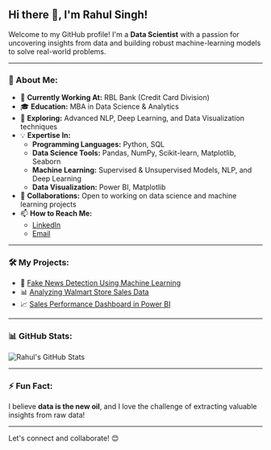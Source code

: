 ## Hi there 👋, I'm Rahul Singh!

Welcome to my GitHub profile! I'm a **Data Scientist** with a passion for uncovering insights from data and building robust machine-learning models to solve real-world problems.

---

### 🌟 About Me:
- 🔭 **Currently Working At:** RBL Bank (Credit Card Division)
- 🎓 **Education:** MBA in Data Science & Analytics
- 🌱 **Exploring:** Advanced NLP, Deep Learning, and Data Visualization techniques
- 💡 **Expertise In:**
  - **Programming Languages:** Python, SQL
  - **Data Science Tools:** Pandas, NumPy, Scikit-learn, Matplotlib, Seaborn
  - **Machine Learning:** Supervised & Unsupervised Models, NLP, and Deep Learning
  - **Data Visualization:** Power BI, Matplotlib
- 🤝 **Collaborations:** Open to working on data science and machine learning projects
- 📫 **How to Reach Me:** 
  - [LinkedIn](https://www.linkedin.com/in/rahulsingh8080/)
  - [Email](mailto:thakurrahulsinghjdm123@gmail.com)

---

### 🛠️ My Projects:
- 🚀 [Fake News Detection Using Machine Learning](https://github.com/RahulSingh8080/Fake-News-Prediction-using-Machine-Learning)
- 📊 [Analyzing Walmart Store Sales Data](https://github.com/RahulSingh8080/Analyzing-Walmart-Store-Sales-Data)
- 📈 [Sales Performance Dashboard in Power BI](https://github.com/RahulSingh8080/Sales-Performance-Analysis-Dashboard_Power-BI)

---

### 📊 GitHub Stats:
![Rahul's GitHub Stats](https://github-readme-stats.vercel.app/api?username=RahulSingh8080&show_icons=true&theme=radical)

---

### ⚡ Fun Fact:
I believe **data is the new oil**, and I love the challenge of extracting valuable insights from raw data!

---

Let's connect and collaborate! 😊
